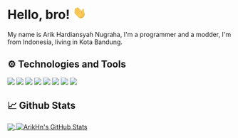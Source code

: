 # Hello, bro! <img src="https://raw.githubusercontent.com/ArikHn/ArikHn/master/wave.gif" width="30px">

My name is Arik Hardiansyah Nugraha, I'm a programmer and a modder, I'm from Indonesia, living in Kota Bandung.

## :gear: Technologies and Tools
![](https://img.shields.io/badge/OS-Windows-informational?style=flat&logo=windows&logoColor=white&color=2bbc8a)
![](https://img.shields.io/badge/Editor-Eclipse-informational?style=flat&logo=eclipse&logoColor=white&color=2bbc8a)
![](https://img.shields.io/badge/Code-Java-informational?style=flat&logo=java&logoColor=white&color=2bbc8a)
![](https://img.shields.io/badge/Code-PHP-informational?style=flat&logo=php&logoColor=white&color=2bbc8a)
![](https://img.shields.io/badge/Code-Ruby-informational?style=flat&logo=ruby&logoColor=white&color=2bbc8a)
![](https://img.shields.io/badge/Code-Golang-informational?style=flat&logo=go&logoColor=white&color=2bbc8a)
![](https://img.shields.io/badge/Code-JavaScript-informational?style=flat&logo=javascript&logoColor=white&color=2bbc8a)
![](https://img.shields.io/badge/Code-Python-informational?style=flat&logo=python&logoColor=white&color=2bbc8a)

## &#x1f4c8; Github Stats
<a href="https://github.com/ArikHn/ArikHn">
  <img align="center" src="https://github-readme-stats.vercel.app/api/top-langs/?username=ArikHn&hide=java,html,tex&theme=jolly" />
</a>
<a href="https://github.com/ArikHn/ArikHn">
  <img align="center" src="https://github-readme-stats.vercel.app/api?username=ArikHn&show_icons=true&line_height=27&count_private=true&theme=jolly" alt="ArikHn's GitHub Stats" />
</a>
